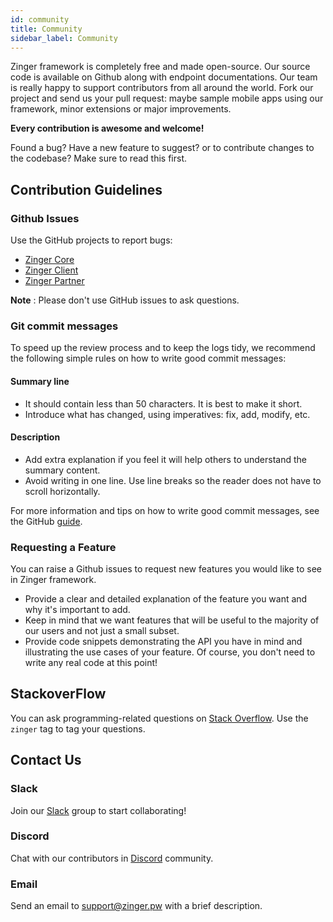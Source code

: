 ```yaml
---
id: community
title: Community
sidebar_label: Community
---
```


Zinger framework is completely free and made open-source. Our source code is available on Github along with endpoint documentations. Our team is really happy to support contributors from all around the world. Fork our project and send us your pull request: maybe sample mobile apps using our framework, minor extensions or major improvements.

**Every contribution is awesome and welcome!**

Found a bug? Have a new feature to suggest? or to contribute changes to the codebase? Make sure to read this first.

## Contribution Guidelines

### Github Issues

Use the GitHub projects to report bugs:

* [Zinger Core](https://github.com/zinger-framework/zinger-core/issues)
* [Zinger Client](https://github.com/shrikanth7698/Zinger-Android-App/issues)
* [Zinger Partner](https://github.com/harshavardhan98/Zinger-Seller-App/issues)

**Note** : Please don't use GitHub issues to ask questions.

### Git commit messages
To speed up the review process and to keep the logs tidy, we recommend the following simple rules on how to write good commit messages:

#### Summary line
* It should contain less than 50 characters. It is best to make it short.
* Introduce what has changed, using imperatives: fix, add, modify, etc.

#### Description
* Add extra explanation if you feel it will help others to understand the summary content.
* Avoid writing in one line. Use line breaks so the reader does not have to scroll horizontally.

For more information and tips on how to write good commit messages, see the GitHub [guide](https://github.com/erlang/otp/wiki/writing-good-commit-messages).

### Requesting a Feature
You can raise a Github issues to request new features you would like to see in Zinger framework.

* Provide a clear and detailed explanation of the feature you want and why it's important to add. 
* Keep in mind that we want features that will be useful to the majority of our users and not just a small subset. 
* Provide code snippets demonstrating the API you have in mind and illustrating the use cases of your feature. 
Of course, you don't need to write any real code at this point!

## StackoverFlow

You can ask programming-related questions on [Stack Overflow](https://stackoverflow.com/questions/tagged/zinger). Use the `zinger` tag to tag your questions.

## Contact Us

### Slack

Join our [Slack](https://zinger-workspace.slack.com/join/shared_invite/zt-e6xt0gc2-nBEy85RhEy7NZv3gWCt6Dg/) group to start collaborating!

### Discord

Chat with our contributors in [Discord](https://discord.gg/TqADaXV) community.

### Email

Send an email to support@zinger.pw with a brief description.


